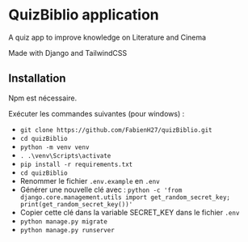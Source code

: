 # QuizBiblio application

A quiz app to improve knowledge on Literature and Cinema

Made with Django and TailwindCSS

## Installation

Npm est nécessaire.

Exécuter les commandes suivantes (pour windows) :
- `git clone https://github.com/FabienH27/quizBiblio.git`
- `cd quizBiblio`
- `python -m venv venv`
- `. .\venv\Scripts\activate`
- `pip install -r requirements.txt`
- `cd quizBiblio`
- Renommer le fichier `.env.example` en `.env`
- Générer une nouvelle clé avec : `python -c 'from django.core.management.utils import get_random_secret_key; print(get_random_secret_key())'` 
- Copier cette clé dans la variable SECRET_KEY dans le fichier `.env`
- `python manage.py migrate` 
- `python manage.py runserver`